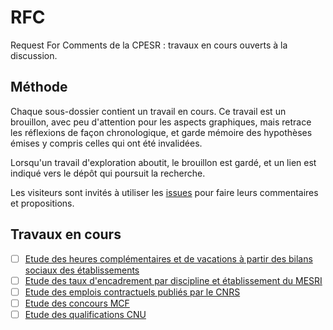 # RFC
Request For Comments de la CPESR : travaux en cours ouverts à la discussion.

## Méthode 

Chaque sous-dossier contient un travail en cours. Ce travail est un brouillon, avec peu d'attention pour les aspects graphiques, mais retrace les réflexions de façon chronologique, et garde mémoire des hypothèses émises y compris celles qui ont été invalidées. 

Lorsqu'un travail d'exploration aboutit, le brouillon est gardé, et un lien est indiqué vers le dépôt qui poursuit la recherche.

Les visiteurs sont invités à utiliser les [issues](https://github.com/cpesr/RFC/issues) pour faire leurs commentaires et propositions.

## Travaux en cours

- [ ] [Etude des heures complémentaires et de vacations à partir des bilans sociaux des établissements](Vacations/Vacations.md)
- [ ] [Etude des taux d'encadrement par discipline et établissement du MESRI](TauxDEncadrement/tauxdencadrement.md)
- [ ] [Etude des emplois contractuels publiés par le CNRS](EmploisCNRS/EmploisCDDCNRS.md)
- [ ] [Etude des concours MCF](ConcoursMCF/ConcoursMCF.md)
- [ ] [Etude des qualifications CNU](ConcoursMCF/QualificationMCF.md)
